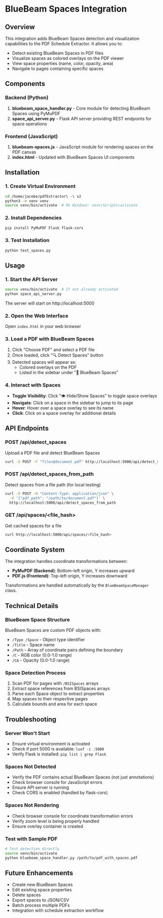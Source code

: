 # BlueBeam Spaces Integration

## Overview
This integration adds BlueBeam Spaces detection and visualization capabilities to the PDF Schedule Extractor. It allows you to:
- Detect existing BlueBeam Spaces in PDF files
- Visualize spaces as colored overlays on the PDF viewer
- View space properties (name, color, opacity, area)
- Navigate to pages containing specific spaces

## Components

### Backend (Python)
1. **bluebeam_space_handler.py** - Core module for detecting BlueBeam Spaces using PyMuPDF
2. **space_api_server.py** - Flask API server providing REST endpoints for space operations

### Frontend (JavaScript)
1. **bluebeam-spaces.js** - JavaScript module for rendering spaces on the PDF canvas
2. **index.html** - Updated with BlueBeam Spaces UI components

## Installation

### 1. Create Virtual Environment
```bash
cd /home/jacobe/pdfExtractor\ -\ v2
python3 -m venv venv
source venv/bin/activate  # On Windows: venv\Scripts\activate
```

### 2. Install Dependencies
```bash
pip install PyMuPDF Flask flask-cors
```

### 3. Test Installation
```bash
python test_spaces.py
```

## Usage

### 1. Start the API Server
```bash
source venv/bin/activate  # If not already activated
python space_api_server.py
```
The server will start on http://localhost:5000

### 2. Open the Web Interface
Open `index.html` in your web browser

### 3. Load a PDF with BlueBeam Spaces
1. Click "Choose PDF" and select a PDF file
2. Once loaded, click "🔍 Detect Spaces" button
3. Detected spaces will appear as:
   - Colored overlays on the PDF
   - Listed in the sidebar under "🔷 BlueBeam Spaces"

### 4. Interact with Spaces
- **Toggle Visibility**: Click "👁️ Hide/Show Spaces" to toggle space overlays
- **Navigate**: Click on a space in the sidebar to jump to its page
- **Hover**: Hover over a space overlay to see its name
- **Click**: Click on a space overlay for additional details

## API Endpoints

### POST /api/detect_spaces
Upload a PDF file and detect BlueBeam Spaces
```bash
curl -X POST -F "file=@document.pdf" http://localhost:5000/api/detect_spaces
```

### POST /api/detect_spaces_from_path
Detect spaces from a file path (for local testing)
```bash
curl -X POST -H "Content-Type: application/json" \
  -d '{"pdf_path": "/path/to/document.pdf"}' \
  http://localhost:5000/api/detect_spaces_from_path
```

### GET /api/spaces/<file_hash>
Get cached spaces for a file
```bash
curl http://localhost:5000/api/spaces/<file_hash>
```

## Coordinate System

The integration handles coordinate transformations between:
- **PyMuPDF (Backend)**: Bottom-left origin, Y increases upward
- **PDF.js (Frontend)**: Top-left origin, Y increases downward

Transformations are handled automatically by the `BlueBeamSpaceManager` class.

## Technical Details

### BlueBeam Space Structure
BlueBeam Spaces are custom PDF objects with:
- `/Type /Space` - Object type identifier
- `/Title` - Space name
- `/Path` - Array of coordinate pairs defining the boundary
- `/C` - RGB color (0.0-1.0 range)
- `/CA` - Opacity (0.0-1.0 range)

### Space Detection Process
1. Scan PDF for pages with `/BSISpaces` arrays
2. Extract space references from BSISpaces arrays
3. Parse each Space object to extract properties
4. Map spaces to their respective pages
5. Calculate bounds and area for each space

## Troubleshooting

### Server Won't Start
- Ensure virtual environment is activated
- Check if port 5000 is available: `lsof -i :5000`
- Verify Flask is installed: `pip list | grep Flask`

### Spaces Not Detected
- Verify the PDF contains actual BlueBeam Spaces (not just annotations)
- Check browser console for JavaScript errors
- Ensure API server is running
- Check CORS is enabled (handled by flask-cors)

### Spaces Not Rendering
- Check browser console for coordinate transformation errors
- Verify zoom level is being properly handled
- Ensure overlay container is created

### Test with Sample PDF
```bash
# Test detection directly
source venv/bin/activate
python bluebeam_space_handler.py /path/to/pdf_with_spaces.pdf
```

## Future Enhancements
- Create new BlueBeam Spaces
- Edit existing space properties
- Delete spaces
- Export spaces to JSON/CSV
- Batch process multiple PDFs
- Integration with schedule extraction workflow